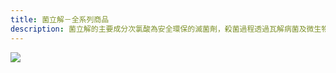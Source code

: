 ```yaml
---
title: 菌立解－全系列商品
description: 菌立解的主要成分次氯酸為安全環保的滅菌劑，殺菌過程透過瓦解病菌及微生物，作用後即還原成水，安全無害。
---
```

<img src="/images/dd0152a9bc906ea1a3cab4d9f4154b10.jpg">